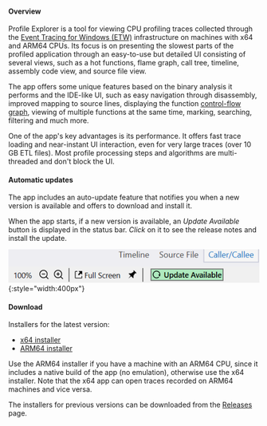 #### Overview

Profile Explorer is a tool for viewing CPU profiling traces collected through the [Event Tracing for Windows (ETW)]((https://learn.microsoft.com/en-us/windows-hardware/drivers/devtest/event-tracing-for-windows--etw-)) infrastructure on machines with x64 and ARM64 CPUs. Its focus is on presenting the slowest parts of the profiled application through an easy-to-use but detailed UI consisting of several views, such as a hot functions, flame graph, call tree, timeline, assembly code view, and source file view.  

The app offers some unique features based on the binary analysis it performs and the IDE-like UI, such as easy navigation through disassembly, improved mapping to source lines, displaying the function [control-flow graph](https://en.wikipedia.org/wiki/Control-flow_graph), viewing of multiple functions at the same time, marking, searching, filtering and much more.  

One of the app's key advantages is its performance. It offers fast trace loading and near-instant UI interaction, even for very large traces (over 10 GB ETL files). Most profile processing steps and algorithms are multi-threaded and don't block the UI.

#### Automatic updates

The app includes an auto-update feature that notifies you when a new version is available and offers to download and install it.

When the app starts, if a new version is available, an *Update Available* button is displayed in the status bar. *Click* on it to see the release notes and install the update.

![](img/update-ckeck.png){:style="width:400px"}

#### Download

Installers for the latest version:  

- [x64 installer](https://github.com/microsoft/profile-explorer/releases/latest/download/profile_explorer_installer_x64.exe)  
- [ARM64 installer](https://github.com/microsoft/profile-explorer/releases/latest/download/profile_explorer_installer_arm64.exe)

Use the ARM64 installer if you have a machine with an ARM64 CPU, since it includes a native build of the app (no emulation), otherwise use the x64 installer. Note that the x64 app can open traces recorded on ARM64 machines and vice versa.  

The installers for previous versions can be downloaded from the [Releases](https://github.com/microsoft/profile-explorer/releases) page.  